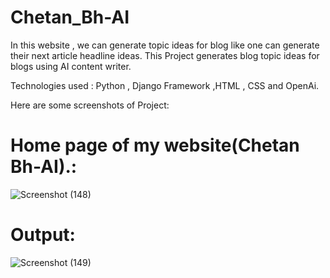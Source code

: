 # Chetan_Bh-AI

In this website , we can generate topic ideas for blog like one can generate their next article headline ideas.
This Project generates blog topic ideas for blogs using AI content writer.

Technologies used : Python , Django Framework ,HTML , CSS and OpenAi.



Here are some screenshots of Project:

# Home page of my website(Chetan Bh-AI).:

![Screenshot (148)](https://user-images.githubusercontent.com/84697605/183240327-dacc466b-e065-41df-9214-00de048f0f75.png)

# Output:
![Screenshot (149)](https://user-images.githubusercontent.com/84697605/183240336-2146ca0e-034d-4ced-b4bf-337b8abf341a.png)
